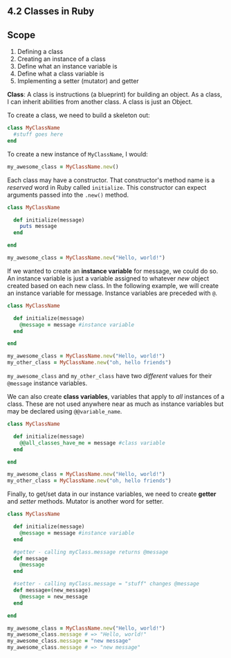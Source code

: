 ## 4.2 Classes in Ruby

## Scope

  1. Defining a class
  2. Creating an instance of a class
  3. Define what an instance variable is
  4. Define what a class variable is
  3. Implementing a setter (mutator) and getter

**Class**: A class is instructions (a blueprint) for building an object. As a class, I can inherit abilities from another class. A class is just an Object.

To create a class, we need to build a skeleton out:

```ruby
class MyClassName
  #stuff goes here
end
```

To create a new instance of `MyClassName`, I would:

```ruby
my_awesome_class = MyClassName.new()
```

Each class may have a constructor. That constructor's method name is a *reserved* word in Ruby called `initialize`. This constructor can expect arguments passed into the `.new()` method.

```ruby
class MyClassName

  def initialize(message)
    puts message
  end

end

my_awesome_class = MyClassName.new("Hello, world!")
```

If we wanted to create an **instance variable** for message, we could do so. An instance variable is just a variable assigned to whatever *new* object created based on each new class. In the following example, we will create an instance variable for message. Instance variables are preceded with `@`.

```ruby
class MyClassName

  def initialize(message)
    @message = message #instance variable
  end

end

my_awesome_class = MyClassName.new("Hello, world!")
my_other_class = MyClassName.new("oh, hello friends")
```

`my_awesome_class` and `my_other_class` have two *different* values for their `@message` instance variables.

We can also create **class variables**, variables that apply to *all* instances of a class. These are not used anywhere near as much as instance variables but may be declared using `@@variable_name`.

```ruby
class MyClassName

  def initialize(message)
    @@all_classes_have_me = message #class variable
  end

end

my_awesome_class = MyClassName.new("Hello, world!")
my_other_class = MyClassName.new("oh, hello friends")
```

Finally, to get/set data in our instance variables, we need to create **getter** and *setter* methods. Mutator is another word for setter.

```ruby
class MyClassName

  def initialize(message)
    @message = message #instance variable
  end

  #getter - calling myClass.message returns @message
  def message
    @message
  end

  #setter - calling myClass.message = "stuff" changes @message
  def message=(new_message)
    @message = new_message
  end

end

my_awesome_class = MyClassName.new("Hello, world!")
my_awesome_class.message # => "Hello, world!"
my_awesome_class.message = "new message"
my_awesome_class.message # => "new message"

```
